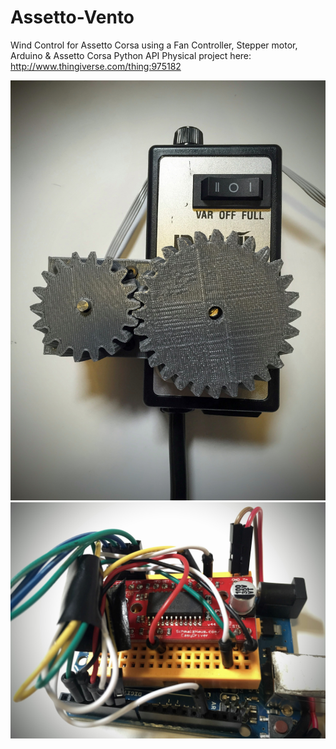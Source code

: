 # Assetto-Vento
Wind Control for Assetto Corsa using a Fan Controller, Stepper motor, Arduino &amp; Assetto Corsa Python API
Physical project here:
http://www.thingiverse.com/thing:975182

![Fan Controller](https://raw.githubusercontent.com/robertcedwards/Assetto-Vento/master/images/fan-controller.JPG)
![Motor Controller](https://raw.githubusercontent.com/robertcedwards/Assetto-Vento/master/images/motor-controller.JPG)
